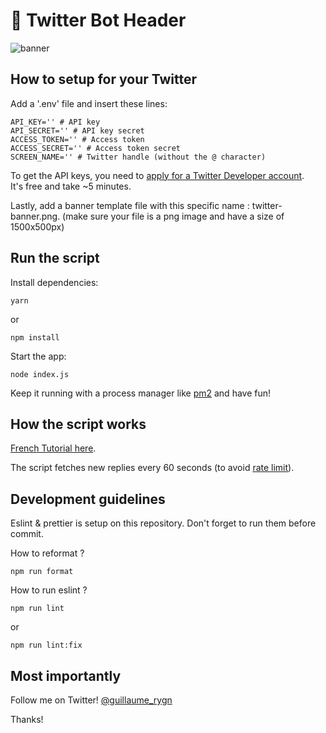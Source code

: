 # 🤖 Twitter Bot Header

![banner](images/banner.png)

## How to setup for your Twitter

Add a '.env' file and insert these lines:

```
API_KEY='' # API key
API_SECRET='' # API key secret
ACCESS_TOKEN='' # Access token
ACCESS_SECRET='' # Access token secret
SCREEN_NAME='' # Twitter handle (without the @ character)
```

To get the API keys, you need to [apply for a Twitter Developer account](https://developer.twitter.com/en/apply-for-access).  
It's free and take ~5 minutes.

Lastly, add a banner template file with this specific name : twitter-banner.png.
(make sure your file is a png image and have a size of 1500x500px)

## Run the script

Install dependencies:

```shell
yarn
```

or

```shell
npm install
```

Start the app:

```shell
node index.js
```

Keep it running with a process manager like [pm2](https://pm2.io/) and have fun!

## How the script works

[French Tutorial here](https://hot-jujube-90c.notion.site/Twitter-Bot-Header-eef6c49eee4c4762bca9e4a50aefd91e).

The script fetches new replies every 60 seconds (to avoid [rate limit](https://developer.twitter.com/en/docs/twitter-api/v1/accounts-and-users/follow-search-get-users/api-reference/get-users-show)).

## Development guidelines

Eslint & prettier is setup on this repository. Don't forget to run them before commit.

How to reformat ?

```
npm run format
```

How to run eslint ?
```
npm run lint
```

or 

```
npm run lint:fix
```

## Most importantly

Follow me on Twitter! [@guillaume_rygn](https://twitter.com/guillaume_rygn)

Thanks!
